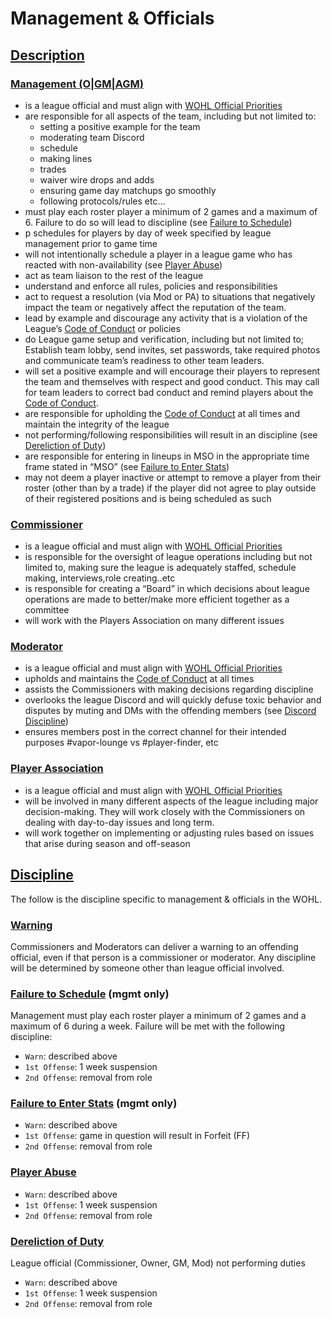 # Management & Officials

## [Description](#description)

### [Management (O|GM|AGM)](#management)
- is a league official and must align with [WOHL Official Priorities](priorities.md)
- are responsible for all aspects of the team, including but not limited to:
  - setting a positive example for the team
  - moderating team Discord
  - schedule
  - making lines
  - trades
  - waiver wire drops and adds
  - ensuring game day matchups go smoothly
  - following protocols/rules etc…
- must play each roster player a minimum of 2 games and a maximum of 6. Failure to do so will lead to discipline (see [Failure to Schedule](management-and-officials.md#failure-to-schedule))
- p schedules for players by day of week specified by league management prior to game time
- will not intentionally schedule a player in a league game who has reacted with non-availability (see [Player Abuse](management-and-officials.md#player-abuse))
- act as team liaison to the rest of the league
- understand and enforce all rules, policies and responsibilities
- act to request a resolution (via Mod or PA) to situations that negatively impact the team or negatively affect the reputation of the team.
- lead by example and discourage any activity that is a violation of the League’s [Code of Conduct](code-of-conduct.md) or policies
- do League game setup and verification, including but not limited to; Establish team lobby, send invites, set passwords, take required photos and communicate team’s readiness to other team leaders.
- will set a positive example and will encourage their players to represent the team and themselves with respect and good conduct. This may call for team leaders to correct bad conduct and remind players about the [Code of Conduct](code-of-conduct.md).
- are responsible for upholding the [Code of Conduct](code-of-conduct.md) at all times and maintain the integrity of the league
- not performing/following responsibilities will result in an discipline (see [Dereliction of Duty](management-and-officials.md#dereliction-of-duty))
- are responsible for entering in lineups in MSO in the appropriate time frame stated in “MSO” (see [Failure to Enter Stats](management-and-officials.md#failure-to-enter-stats))
- may not deem a player inactive or attempt to remove a player from their roster (other than by a trade) if the player did not agree to play outside of their registered positions and is being scheduled as such

### [Commissioner](#commissioner)
- is a league official and must align with [WOHL Official Priorities](priorities.md)
- is responsible for the oversight of league operations including but not limited to, making sure the league is adequately staffed, schedule making, interviews,role creating..etc
- is responsible for creating a “Board” in which decisions about league operations are made to better/make more efficient together as a committee
- will work with the Players Association on many different issues

### [Moderator](#mod)
- is a league official and must align with [WOHL Official Priorities](priorities.md)
- upholds and maintains the [Code of Conduct](code-of-conduct.md) at all times
- assists the Commissioners with making decisions regarding discipline
- overlooks the league Discord and will quickly defuse toxic behavior and disputes by muting and DMs with the offending members (see [Discord Discipline](discord.md#warning))
- ensures members  post in the correct channel for their intended purposes #vapor-lounge vs #player-finder, etc

### [Player Association](#pa)
- is a league official and must align with [WOHL Official Priorities](priorities.md)
- will be involved in many different aspects of the league including major decision-making. They will work closely with the Commissioners on dealing with day-to-day issues and long term.
- will work together on implementing or adjusting rules based on issues that arise during season and off-season

## [Discipline](#discipline)
The follow is the discipline specific to management & officials in the WOHL.

### [Warning](#warning)
Commissioners and Moderators can deliver a warning to an offending official, even if that person is a commissioner or moderator. Any discipline will be determined by someone other than league official involved.

### [Failure to Schedule](#failure-to-schedule) (mgmt only)
Management must play each roster player a minimum of 2 games and a maximum of 6 during a week. Failure will be met with the following discipline:
- `Warn`: described above
- `1st Offense`: 1 week suspension
- `2nd Offense`: removal from role

### [Failure to Enter Stats](#failure-to-enter-stats) (mgmt only)
- `Warn`: described above
- `1st Offense`: game in question will result in Forfeit (FF)
- `2nd Offense`: removal from role

### [Player Abuse](#player-abuse)
- `Warn`: described above
- `1st Offense`: 1 week suspension
- `2nd Offense`: removal from role

### [Dereliction of Duty](#dereliction-of-duty)
League official (Commissioner, Owner, GM, Mod) not performing duties
- `Warn`: described above
- `1st Offense`: 1 week suspension
- `2nd Offense`: removal from role

